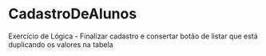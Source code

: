 # CadastroDeAlunos
Exercício de Lógica - Finalizar cadastro e consertar botão de listar que está duplicando os valores na tabela
